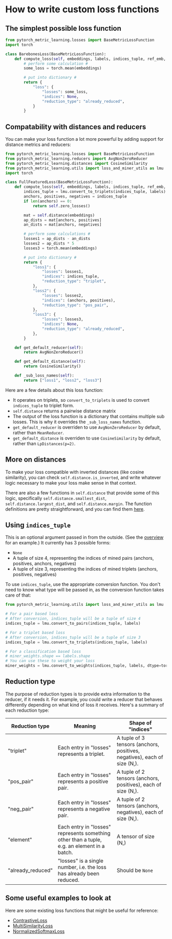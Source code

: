 # How to write custom loss functions

## The simplest possible loss function

```python
from pytorch_metric_learning.losses import BaseMetricLossFunction
import torch

class BarebonesLoss(BaseMetricLossFunction):
    def compute_loss(self, embeddings, labels, indices_tuple, ref_emb, ref_labels):
        # perform some calculation #
        some_loss = torch.mean(embeddings)

        # put into dictionary #
        return {
            "loss": {
                "losses": some_loss,
                "indices": None,
                "reduction_type": "already_reduced",
            }
        }
```

## Compatability with distances and reducers

You can make your loss function a lot more powerful by adding support for distance metrics and reducers:

```python
from pytorch_metric_learning.losses import BaseMetricLossFunction
from pytorch_metric_learning.reducers import AvgNonZeroReducer
from pytorch_metric_learning.distances import CosineSimilarity
from pytorch_metric_learning.utils import loss_and_miner_utils as lmu
import torch

class FullFeaturedLoss(BaseMetricLossFunction):
    def compute_loss(self, embeddings, labels, indices_tuple, ref_emb, ref_labels):
        indices_tuple = lmu.convert_to_triplets(indices_tuple, labels)
        anchors, positives, negatives = indices_tuple
        if len(anchors) == 0:
            return self.zero_losses()

        mat = self.distance(embeddings)
        ap_dists = mat[anchors, positives]
        an_dists = mat[anchors, negatives]

        # perform some calculations #
        losses1 = ap_dists - an_dists
        losses2 = ap_dists * 5
        losses3 = torch.mean(embeddings)

        # put into dictionary #
        return {
            "loss1": {
                "losses": losses1,
                "indices": indices_tuple,
                "reduction_type": "triplet",
            },
            "loss2": {
                "losses": losses2,
                "indices": (anchors, positives),
                "reduction_type": "pos_pair",
            },
            "loss3": {
                "losses": losses3,
                "indices": None,
                "reduction_type": "already_reduced",
            },
        }

    def get_default_reducer(self):
        return AvgNonZeroReducer()

    def get_default_distance(self):
        return CosineSimilarity()

    def _sub_loss_names(self):
        return ["loss1", "loss2", "loss3"]
```

Here are a few details about this loss function:

 - It operates on triplets, so ```convert_to_triplets``` is used to convert ```indices_tuple``` to triplet form.
 - ```self.distance``` returns a pairwise distance matrix
 - The output of the loss function is a dictionary that contains multiple sub losses. This is why it overrides the ```_sub_loss_names``` function.
 - ```get_default_reducer``` is overriden to use ```AvgNonZeroReducer``` by default, rather than ```MeanReducer```.
 - ```get_default_distance``` is overriden to use ```CosineSimilarity``` by default, rather than ```LpDistances(p=2)```.


## More on distances
To make your loss compatible with inverted distances (like cosine similarity), you can check ```self.distance.is_inverted```, and write whatever logic necessary to make your loss make sense in that context. 

There are also a few functions in ```self.distance``` that provide some of this logic, specifically ```self.distance.smallest_dist```, ```self.distance.largest_dist```, and ```self.distance.margin```. The function definitions are pretty straightforward, and you can find them [here](https://github.com/KevinMusgrave/pytorch-metric-learning/blob/master/src/pytorch_metric_learning/distances/base_distance.py#L39-L53).

## Using ```indices_tuple```

This is an optional argument passed in from the outside. (See the [overview](../../#using-losses-and-miners-in-your-training-loop) for an example.) It currently has 3 possible forms: 

 - ```None```
 - A tuple of size 4, representing the indices of mined pairs (anchors, positives, anchors, negatives)
 - A tuple of size 3, representing the indices of mined triplets (anchors, positives, negatives)

To use ```indices_tuple```, use the appropriate conversion function. You don't need to know what type will be passed in, as the conversion function takes care of that:

```python
from pytorch_metric_learning.utils import loss_and_miner_utils as lmu

# For a pair based loss
# After conversion, indices_tuple will be a tuple of size 4
indices_tuple = lmu.convert_to_pairs(indices_tuple, labels)

# For a triplet based loss
# After conversion, indices_tuple will be a tuple of size 3
indices_tuple = lmu.convert_to_triplets(indices_tuple, labels)

# For a classification based loss
# miner_weights.shape == labels.shape
# You can use these to weight your loss
miner_weights = lmu.convert_to_weights(indices_tuple, labels, dtype=torch.float32)
```


## Reduction type
The purpose of reduction types is to provide extra information to the reducer, if it needs it. For example, you could write a reducer that behaves differently depending on what kind of loss it receives. Here's a summary of each reduction type:

| Reduction type | Meaning | Shape of "indices" |
|--|--|--|
| "triplet" | Each entry in "losses" represents a triplet. | A tuple of 3 tensors (anchors, positives, negatives), each of size (N,). |
| "pos_pair" | Each entry in "losses" represents a positive pair. | A tuple of 2 tensors (anchors, positives), each of size (N,). |
| "neg_pair" | Each entry in "losses" represents a negative pair. | A tuple of 2 tensors (anchors, negatives), each of size (N,). |
| "element" | Each entry in "losses" represents something other than a tuple, e.g. an element in a batch. | A tensor of size (N,) |  
| "already_reduced" | "losses" is a single number, i.e. the loss has already been reduced. | Should be ```None``` |

## Some useful examples to look at
Here are some existing loss functions that might be useful for reference:

- [ContrastiveLoss](https://github.com/KevinMusgrave/pytorch-metric-learning/blob/master/src/pytorch_metric_learning/losses/contrastive_loss.py)
- [MultiSimilarityLoss](https://github.com/KevinMusgrave/pytorch-metric-learning/blob/master/src/pytorch_metric_learning/losses/multi_similarity_loss.py)
- [NormalizedSoftmaxLoss](https://github.com/KevinMusgrave/pytorch-metric-learning/blob/master/src/pytorch_metric_learning/losses/normalized_softmax_loss.py)